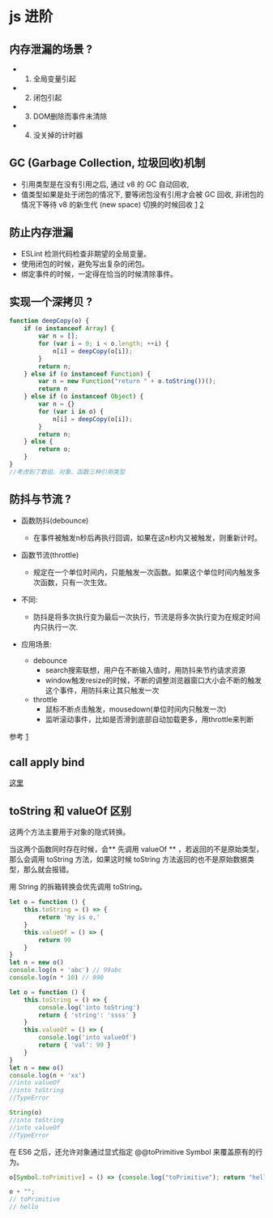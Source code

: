 # js 进阶

## 内存泄漏的场景 ?
- 1. 全局变量引起
- 2. 闭包引起
- 3. DOM删除而事件未清除
- 4. 没关掉的计时器

## GC (Garbage Collection, 垃圾回收)机制
- 引用类型是在没有引用之后, 通过 v8 的 GC 自动回收, 
- 值类型如果是处于闭包的情况下, 要等闭包没有引用才会被 GC 回收, 非闭包的情况下等待 v8 的新生代 (new space) 切换的时候回收
[1](https://elemefe.github.io/node-interview/#/sections/zh-cn/common?id=%e5%86%85%e5%ad%98%e9%87%8a%e6%94%be)
[2](https://zhuanlan.zhihu.com/p/25736931)

## 防止内存泄漏
- ESLint 检测代码检查非期望的全局变量。
- 使用闭包的时候，避免写出复杂的闭包。
- 绑定事件的时候，一定得在恰当的时候清除事件。

## 实现一个深拷贝 ?
```js
function deepCopy(o) {
    if (o instanceof Array) {
        var n = [];
        for (var i = 0; i < o.length; ++i) {
            n[i] = deepCopy(o[i]);
        }
        return n;
    } else if (o instanceof Function) {
        var n = new Function("return " + o.toString())();
        return n
    } else if (o instanceof Object) {
        var n = {}
        for (var i in o) {
            n[i] = deepCopy(o[i]);
        }
        return n;
    } else {
        return o;
    }
}
//考虑到了数组、对象、函数三种引用类型
```

## 防抖与节流 ?
- 函数防抖(debounce) 
    - 在事件被触发n秒后再执行回调，如果在这n秒内又被触发，则重新计时。
- 函数节流(throttle) 
    - 规定在一个单位时间内，只能触发一次函数。如果这个单位时间内触发多次函数，只有一次生效。

- 不同:
    - 防抖是将多次执行变为最后一次执行，节流是将多次执行变为在规定时间内只执行一次.

- 应用场景:
    - debounce
        - search搜索联想，用户在不断输入值时，用防抖来节约请求资源
        - window触发resize的时候，不断的调整浏览器窗口大小会不断的触发这个事件，用防抖来让其只触发一次
    - throttle
        - 鼠标不断点击触发，mousedown(单位时间内只触发一次)
        - 监听滚动事件，比如是否滑到底部自动加载更多，用throttle来判断

参考
[1](https://juejin.im/post/5c6bab91f265da2dd94c9f9e)

## call apply bind 
[这里](diy.html#call)

## toString 和 valueOf 区别
这两个方法主要用于对象的隐式转换。

当这两个函数同时存在时候，会** 先调用 valueOf ** ，若返回的不是原始类型，那么会调用 toString 方法，如果这时候 toString 方法返回的也不是原始数据类型，那么就会报错。

用 String 的拆箱转换会优先调用 toString。

```js
let o = function () {
    this.toString = () => {
        return 'my is o,'
    }
    this.valueOf = () => {
        return 99
    }
}
let n = new o()
console.log(n + 'abc') // 99abc
console.log(n * 10) // 990
```

```js
let o = function () {
    this.toString = () => {
        console.log('into toString')
        return { 'string': 'ssss' }
    }
    this.valueOf = () => {
        console.log('into valueOf')
        return { 'val': 99 }
    }
}
let n = new o()
console.log(n + 'xx')
//into valueOf
//into toString
//TypeError

String(o)
//into toString
//into valueOf
//TypeError
```

在 ES6 之后，还允许对象通过显式指定 @@toPrimitive Symbol 来覆盖原有的行为。
```js
o[Symbol.toPrimitive] = () => {console.log("toPrimitive"); return "hello"};

o + "";
// toPrimitive 
// hello
```


